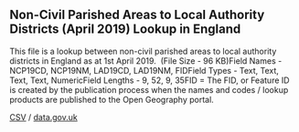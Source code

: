 ## Non-Civil Parished Areas to Local Authority Districts (April 2019) Lookup in England

This file is a lookup between non-civil parished areas to local authority districts in England as at 1st April 2019.  (File Size - 96 KB)Field Names - NCP19CD, NCP19NM, LAD19CD, LAD19NM, FIDField Types - Text, Text, Text, Text, NumericField Lengths - 9, 52, 9, 35FID = The FID, or Feature ID is created by the publication process when the
names and codes / lookup products are published to the Open Geography
portal. 

[CSV](csv/129.csv) / [data.gov.uk](https://data.gov.uk/dataset/42af7316-b24d-41e0-ba18-5c399836f5bc/non-civil-parished-areas-to-local-authority-districts-april-2019-lookup-in-england)

